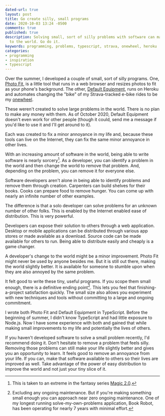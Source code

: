 ```yaml
---
dated-url: true
layout: post
title: Go create silly, small programs
date: 2020-10-03 13:24 -0500
comments: true
published: true
description: Solving small, sort of silly problems with software can make tiny improvements
  to the world. Go do it.
keywords: programming, problems, typescript, strava, onewheel, heroku
categories:
- programming
- inspiration
- typescript
---
```


Over the summer, I developed a couple of small, sort of silly programs.
One, [Photo Fit](https://jakemccrary.com/experiments/photo-fit/), is a little tool that runs in a web browser and resizes photos to fit as your phone's background.
The other, [Default Equipment](https://default-equipment.herokuapp.com/), runs on Heroku and automates changing the "bike" of my Strava-tracked e-bike rides to be my [onewheel](https://onewheel.com/).

These weren't created to solve large problems in the world.
There is no plan to make any money with them.
As of October 2020, Default Equipment doesn't even work for other people (though it could, send me a message if you'd like to use it and I'll get around to it).

Each was created to fix a minor annoyance in my life and, because these tools can live on the Internet, they can fix the same minor annoyance in other lives.

With an increasing amount of software in the world, being able to write software is nearly sorcery[^1].
As a developer, you can identify a problem in the world and then change the world to remove that problem.
And, depending on the problem, you can remove it for everyone else.

Software developers aren't alone in being able to identify problems and remove them through creation.
Carpenters can build shelves for their books.
Cooks can prepare food to remove hunger.
You can come up with nearly an infinite number of other examples.

The difference is that a solo developer can solve problems for an unknown number of other folks.
This is enabled by the Internet enabled ease of distribution.
This is very powerful.

Developers can expose their solution to others through a web application.
Desktop or mobile applications can be distributed through various app stores or made available as a download.
Source code can be made available for others to run.
Being able to distribute easily and cheaply is a game changer.

A developer's change to the world might be a minor improvement.
Photo Fit might never be used by anyone besides me.
But it is still out there, making the world slightly better.
It is available for someone to stumble upon when they are also annoyed by the same problem.

It felt good to write these tiny, useful programs.
If you scope them small enough, there is a definitive ending point[^2].
This lets you feel that finishing-a-project satisfaction quickly.
The small size also allows you experiment with new techniques and tools without committing to a large and ongoing commitment.

I wrote both Photo Fit and Default Equipment in TypeScript.
Before the beginning of summer, I didn't know TypeScript and had little exposure to Node.js.
Now I have some experience with both and gained that while making small improvements to my life and potentially the lives of others.

If you haven't developed software to solve a small problem recently, I'd recommend doing it.
Don't hesitate to remove a problem that feels silly.
Removing those problems can still make your life slightly better and gives you an opportunity to learn.
It feels good to remove an annoyance from your life.
If you can, make that software available to others so their lives are improved as well.
Take advantage of the power of easy distribution to improve the world and not just your tiny slice of it.

[^1]: This is taken to an extreme in the fantasy series [Magic 2.0](https://www.goodreads.com/series/131379-magic-2-0).

[^2]: Excluding any ongoing maintenance. But if you're making something small enough you can approach near zero ongoing maintenance. One of my longest running solve-my-own-problems application, Book Robot, has been operating for nearly 7 years with minimal effort.